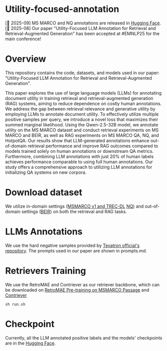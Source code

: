 # Utility-focused-annotation
[🎉 2025-09] MS MARCO and NQ annotations are released in [Hugging Face](hengranZhang/Utility_focused_annotation).      
[🎉 2025-08] Our paper "Utility-Focused LLM Annotation for Retrieval and Retrieval-Augmented Generation" has been accepted at #EMNLP25 for the main conference! 

# Overview
This repository contains the code, datasets, and models used in our paper: "Utility-Focused LLM Annotation for Retrieval and Retrieval-Augmented Generation". 

This paper explores the use of large language models (LLMs) for annotating document utility in training retrieval and retrieval-augmented generation (RAG) systems, aiming to reduce dependence on costly human annotations. We address the gap between retrieval relevance and generative utility by employing LLMs to annotate document utility. To effectively utilize multiple positive samples per query, we introduce a novel loss that maximizes their summed marginal likelihood. Using the Qwen-2.5-32B model, we annotate utility on the MS MARCO dataset and conduct retrieval experiments on MS MARCO and BEIR, as well as RAG experiments on MS MARCO QA, NQ, and HotpotQA. Our results show that LLM-generated annotations enhance out-of-domain retrieval performance and improve RAG outcomes compared to models trained solely on human annotations or downstream QA metrics. Furthermore, combining LLM annotations with just 20\% of human labels achieves performance comparable to using full human annotations. Our study offers a comprehensive approach to utilizing LLM annotations for initializing QA systems on new corpora. 

# Download dataset 
We utilize in-domain settings ([MSMARCO v1 and TREC-DL](https://microsoft.github.io/msmarco/Datasets) [NQ](https://huggingface.co/datasets/Tevatron/wikipedia-nq)) and out-of-domain settings ([BEIR](https://github.com/beir-cellar/beir)) on both the retrieval and RAG tasks. 

# LLMs Annotations
We use the hard negative samples provided by [Tevatron official's repository](https://www.dropbox.com/scl/fi/pkm1mtgfobae9kuesp7dr/train-tevatron.jsonl?rlkey=2thutc4zkozr9jp4zbbrz5rvi&dl=0). 
The prompts used in our paper are shown in prompts.md. 


# Retrievers Training 
We use the RetroMAE and Contriever as our retriever backbone, which can be downloaded on [RetroMAE Pre-training on MSMARCO Passage](https://github.com/staoxiao/RetroMAE/blob/master/examples/pretrain/README.md) and [Contriever](https://huggingface.co/facebook/contriever)

```
sh run.sh
```

# Checkpoint
Currently, all the LLM annotated positive labels and the models' checkpoints are in the [Hugging Face](hengranZhang/Utility_focused_annotation).




